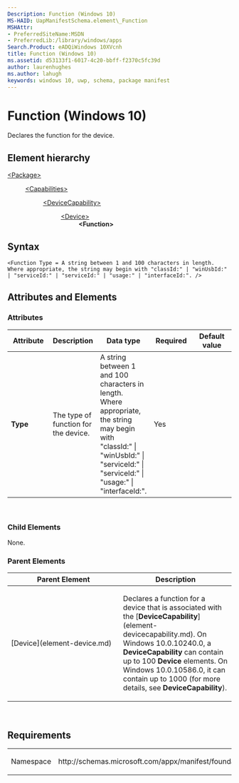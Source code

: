 ```yaml
---
Description: Function (Windows 10)
MS-HAID: UapManifestSchema.element\_Function
MSHAttr:
- PreferredSiteName:MSDN
- PreferredLib:/library/windows/apps
Search.Product: eADQiWindows 10XVcnh
title: Function (Windows 10)
ms.assetid: d53133f1-6017-4c20-bbff-f2370c5fc39d
author: laurenhughes
ms.author: lahugh
keywords: windows 10, uwp, schema, package manifest
---
```


# Function (Windows 10)


Declares the function for the device.

## Element hierarchy

<dl>
<dt><a href="element-package.md">&lt;Package&gt;</a></dt>
<dd>
<dl>
<dt><a href="element-capabilities.md">&lt;Capabilities&gt;</a></dt>
<dd>
<dl>
<dt><a href="element-devicecapability.md">&lt;DeviceCapability&gt;</a></dt>
<dd>
<dl>
<dt><a href="element-device.md">&lt;Device&gt;</a></dt>
<dd><b>&lt;Function&gt;</b></dd>
</dl>
</dd>
</dl>
</dd>
</dl>
</dd>
</dl>

## Syntax

``` syntax
<Function Type = A string between 1 and 100 characters in length. Where appropriate, the string may begin with "classId:" | "winUsbId:" | "serviceId:" | "serviceId:" | "usage:" | "interfaceId:". />
```

## Attributes and Elements


### Attributes

<table>
<colgroup>
<col width="20%" />
<col width="20%" />
<col width="20%" />
<col width="20%" />
<col width="20%" />
</colgroup>
<thead>
<tr class="header">
<th>Attribute</th>
<th>Description</th>
<th>Data type</th>
<th>Required</th>
<th>Default value</th>
</tr>
</thead>
<tbody>
<tr class="odd">
<td><strong>Type</strong></td>
<td><p>The type of function for the device.</p></td>
<td>A string between 1 and 100 characters in length. Where appropriate, the string may begin with &quot;classId:&quot; | &quot;winUsbId:&quot; | &quot;serviceId:&quot; | &quot;serviceId:&quot; | &quot;usage:&quot; | &quot;interfaceId:&quot;.</td>
<td>Yes</td>
<td></td>
</tr>
</tbody>
</table>

 

### Child Elements

None.

### Parent Elements

<table>
<colgroup>
<col width="50%" />
<col width="50%" />
</colgroup>
<thead>
<tr class="header">
<th>Parent Element</th>
<th>Description</th>
</tr>
</thead>
<tbody>
<tr class="odd">
<td>[Device](element-device.md)</td>
<td><p>Declares a function for a device that is associated with the [<strong>DeviceCapability</strong>](element-devicecapability.md). On Windows 10.0.10240.0, a <strong>DeviceCapability</strong> can contain up to 100 <strong>Device</strong> elements. On Windows 10.0.10586.0, it can contain up to 1000 (for more details, see <strong>DeviceCapability</strong>).</p></td>
</tr>
</tbody>
</table>

 

## Requirements

<table>
<colgroup>
<col width="50%" />
<col width="50%" />
</colgroup>
<tbody>
<tr class="odd">
<td><p>Namespace</p></td>
<td><p>http://schemas.microsoft.com/appx/manifest/foundation/windows10</p></td>
</tr>
</tbody>
</table>

 

 



